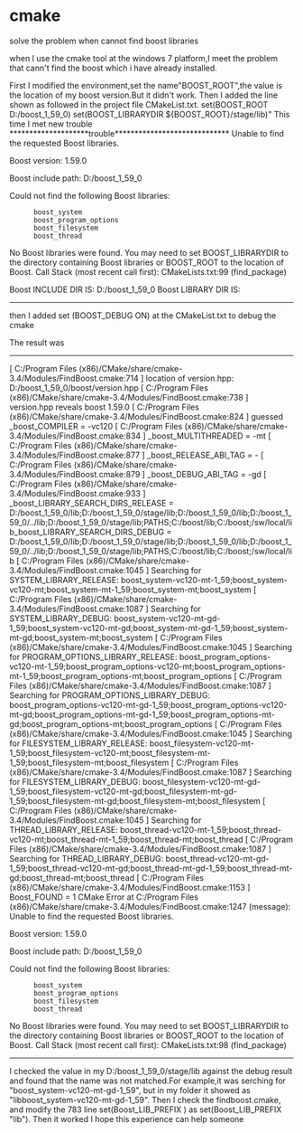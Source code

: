 # cmake
solve the problem when cannot find boost libraries
<p>
when I use the cmake tool at the windows 7 platform,I meet the problem that cann't find the boost which i have already installed.
</p>
First I modified the environment,set the name"BOOST_ROOT",the value is the location of my boost version.But it didn't work.
Then I added the line shown as followed in the project file CMakeList.txt.
set(BOOST_ROOT D:/boost_1_59_0)
set(BOOST_LIBRARYDIR ${BOOST_ROOT}/stage/lib)"
This time I met new trouble
********************trouble*****************************
Unable to find the requested Boost libraries.

  Boost version: 1.59.0

  Boost include path: D:/boost_1_59_0

  Could not find the following Boost libraries:

          boost_system
          boost_program_options
          boost_filesystem
          boost_thread

  No Boost libraries were found.  You may need to set BOOST_LIBRARYDIR to the
  directory containing Boost libraries or BOOST_ROOT to the location of
  Boost.
Call Stack (most recent call first):
  CMakeLists.txt:99 (find_package)


Boost INCLUDE DIR IS: D:/boost_1_59_0
Boost LIBRARY DIR IS: 
****************************************************************
then I added 
set (BOOST_DEBUG ON)
at the CMakeList.txt to debug the cmake

The result was

*****************************************************************************************************************************

[ C:/Program Files (x86)/CMake/share/cmake-3.4/Modules/FindBoost.cmake:714 ] location of version.hpp: D:/boost_1_59_0/boost/version.hpp
[ C:/Program Files (x86)/CMake/share/cmake-3.4/Modules/FindBoost.cmake:738 ] version.hpp reveals boost 1.59.0
[ C:/Program Files (x86)/CMake/share/cmake-3.4/Modules/FindBoost.cmake:824 ] guessed _boost_COMPILER = -vc120
[ C:/Program Files (x86)/CMake/share/cmake-3.4/Modules/FindBoost.cmake:834 ] _boost_MULTITHREADED = -mt
[ C:/Program Files (x86)/CMake/share/cmake-3.4/Modules/FindBoost.cmake:877 ] _boost_RELEASE_ABI_TAG = -
[ C:/Program Files (x86)/CMake/share/cmake-3.4/Modules/FindBoost.cmake:879 ] _boost_DEBUG_ABI_TAG = -gd
[ C:/Program Files (x86)/CMake/share/cmake-3.4/Modules/FindBoost.cmake:933 ] _boost_LIBRARY_SEARCH_DIRS_RELEASE = D:/boost_1_59_0/lib;D:/boost_1_59_0/stage/lib;D:/boost_1_59_0/lib;D:/boost_1_59_0/../lib;D:/boost_1_59_0/stage/lib;PATHS;C:/boost/lib;C:/boost;/sw/local/lib_boost_LIBRARY_SEARCH_DIRS_DEBUG   = D:/boost_1_59_0/lib;D:/boost_1_59_0/stage/lib;D:/boost_1_59_0/lib;D:/boost_1_59_0/../lib;D:/boost_1_59_0/stage/lib;PATHS;C:/boost/lib;C:/boost;/sw/local/lib
[ C:/Program Files (x86)/CMake/share/cmake-3.4/Modules/FindBoost.cmake:1045 ] Searching for SYSTEM_LIBRARY_RELEASE: boost_system-vc120-mt-1_59;boost_system-vc120-mt;boost_system-mt-1_59;boost_system-mt;boost_system
[ C:/Program Files (x86)/CMake/share/cmake-3.4/Modules/FindBoost.cmake:1087 ] Searching for SYSTEM_LIBRARY_DEBUG: boost_system-vc120-mt-gd-1_59;boost_system-vc120-mt-gd;boost_system-mt-gd-1_59;boost_system-mt-gd;boost_system-mt;boost_system
[ C:/Program Files (x86)/CMake/share/cmake-3.4/Modules/FindBoost.cmake:1045 ] Searching for PROGRAM_OPTIONS_LIBRARY_RELEASE: boost_program_options-vc120-mt-1_59;boost_program_options-vc120-mt;boost_program_options-mt-1_59;boost_program_options-mt;boost_program_options
[ C:/Program Files (x86)/CMake/share/cmake-3.4/Modules/FindBoost.cmake:1087 ] Searching for PROGRAM_OPTIONS_LIBRARY_DEBUG: boost_program_options-vc120-mt-gd-1_59;boost_program_options-vc120-mt-gd;boost_program_options-mt-gd-1_59;boost_program_options-mt-gd;boost_program_options-mt;boost_program_options
[ C:/Program Files (x86)/CMake/share/cmake-3.4/Modules/FindBoost.cmake:1045 ] Searching for FILESYSTEM_LIBRARY_RELEASE: boost_filesystem-vc120-mt-1_59;boost_filesystem-vc120-mt;boost_filesystem-mt-1_59;boost_filesystem-mt;boost_filesystem
[ C:/Program Files (x86)/CMake/share/cmake-3.4/Modules/FindBoost.cmake:1087 ] Searching for FILESYSTEM_LIBRARY_DEBUG: boost_filesystem-vc120-mt-gd-1_59;boost_filesystem-vc120-mt-gd;boost_filesystem-mt-gd-1_59;boost_filesystem-mt-gd;boost_filesystem-mt;boost_filesystem
[ C:/Program Files (x86)/CMake/share/cmake-3.4/Modules/FindBoost.cmake:1045 ] Searching for THREAD_LIBRARY_RELEASE: boost_thread-vc120-mt-1_59;boost_thread-vc120-mt;boost_thread-mt-1_59;boost_thread-mt;boost_thread
[ C:/Program Files (x86)/CMake/share/cmake-3.4/Modules/FindBoost.cmake:1087 ] Searching for THREAD_LIBRARY_DEBUG: boost_thread-vc120-mt-gd-1_59;boost_thread-vc120-mt-gd;boost_thread-mt-gd-1_59;boost_thread-mt-gd;boost_thread-mt;boost_thread
[ C:/Program Files (x86)/CMake/share/cmake-3.4/Modules/FindBoost.cmake:1153 ] Boost_FOUND = 1
CMake Error at C:/Program Files (x86)/CMake/share/cmake-3.4/Modules/FindBoost.cmake:1247 (message):
  Unable to find the requested Boost libraries.

  Boost version: 1.59.0

  Boost include path: D:/boost_1_59_0

  Could not find the following Boost libraries:

          boost_system
          boost_program_options
          boost_filesystem
          boost_thread

  No Boost libraries were found.  You may need to set BOOST_LIBRARYDIR to the
  directory containing Boost libraries or BOOST_ROOT to the location of
  Boost.
Call Stack (most recent call first):
  CMakeLists.txt:98 (find_package)
*****************************************************************************************************************************
I checked the value in my D:/boost_1_59_0/stage/lib against the debug result and found that the name was not matched.For example,it was serching for 
"boost_system-vc120-mt-gd-1_59",
but in my folder it showed as 
"libboost_system-vc120-mt-gd-1_59".
Then I check the findboost.cmake, and modify the  783 line 
set(Boost_LIB_PREFIX )
as set(Boost_LIB_PREFIX "lib"). Then it worked
I hope this experience can help someone
